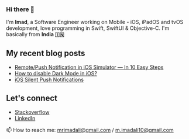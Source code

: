 ### Hi there 👋

I'm **Imad**, a Software Engineer working on Mobile - iOS, iPadOS and tvOS development, love programming in Swift, SwiftUI & Objective-C. I'm basically from **India 🇮🇳**


## My recent blog posts


- [Remote/Push Notification in iOS Simulator — In 10 Easy Steps](https://imad-ali.medium.com/remote-notification-in-ios-simulator-xcode-11-4-or-later-ios-13-4-or-later-8e5a77881ef0)
- [How to disable Dark Mode in iOS?](https://imad-ali.medium.com/how-to-disable-dark-mode-in-ios-5f959955a037)
- [iOS Silent Push Notifications](https://imad-ali.medium.com/ios-silent-push-notifications-84009d57794c)

## Let's connect

- [Stackoverflow](https://stackoverflow.com/users/1025063/imad-ali)
- [LinkedIn](https://www.linkedin.com/in/imad-ali/)


📫 How to reach me: mrimadali@gmail.com / m.imadali10@gmail.com
